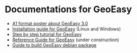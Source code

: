 # Documentations for GeoEasy

- [A1 format poster about GeoEasy 3.0](./GeoEasy3poster.pdf)
- [Installation guide for GeoEasy](./install.pdf)  (Linux and Windows)
- [Step by step tutorial for GeoEasy](./step_by_step.pdf)
- [Reference Guide for GeoEasy](./reference_guide.rst)  (under construction)
- [Guide to build GeoEasy debian package](debian/README.md )
